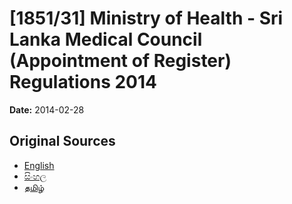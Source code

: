 # [1851/31] Ministry of Health - Sri Lanka Medical Council (Appointment of Register) Regulations 2014

**Date:** 2014-02-28

## Original Sources

- [English](https://documents.gov.lk/view/extra-gazettes/2014/2/1851-31_E.pdf)
- [සිංහල](https://documents.gov.lk/view/extra-gazettes/2014/2/1851-31_S.pdf)
- [தமிழ்](https://documents.gov.lk/view/extra-gazettes/2014/2/1851-31_T.pdf)
